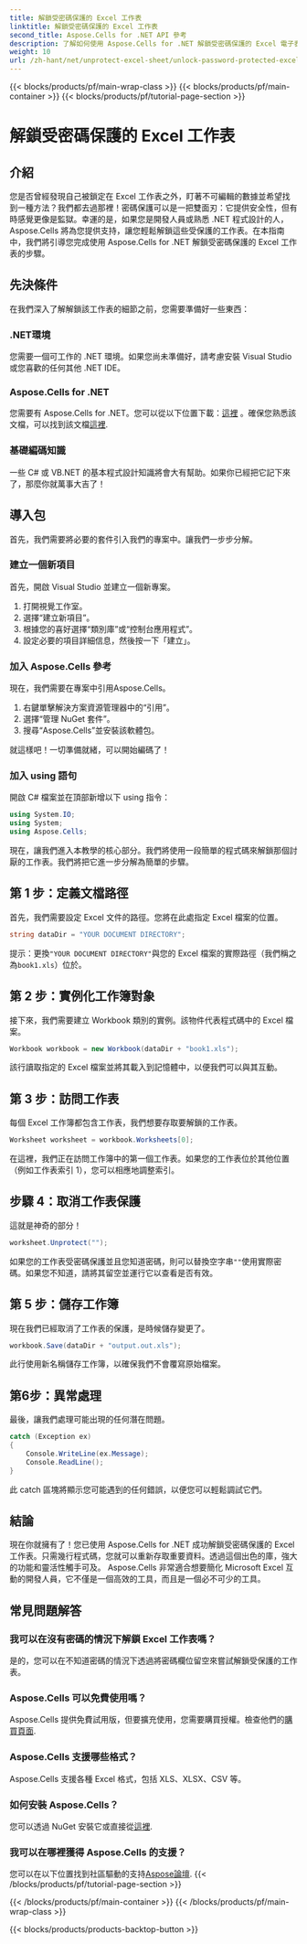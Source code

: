 ```yaml
---
title: 解鎖受密碼保護的 Excel 工作表
linktitle: 解鎖受密碼保護的 Excel 工作表
second_title: Aspose.Cells for .NET API 參考
description: 了解如何使用 Aspose.Cells for .NET 解鎖受密碼保護的 Excel 電子表格。 C# 逐步教學。
weight: 10
url: /zh-hant/net/unprotect-excel-sheet/unlock-password-protected-excel-worksheet/
---
```


{{< blocks/products/pf/main-wrap-class >}}
{{< blocks/products/pf/main-container >}}
{{< blocks/products/pf/tutorial-page-section >}}

# 解鎖受密碼保護的 Excel 工作表

## 介紹

您是否曾經發現自己被鎖定在 Excel 工作表之外，盯著不可編輯的數據並希望找到一種方法？我們都去過那裡！密碼保護可以是一把雙面刃：它提供安全性，但有時感覺更像是監獄。幸運的是，如果您是開發人員或熟悉 .NET 程式設計的人，Aspose.Cells 將為您提供支持，讓您輕鬆解鎖這些受保護的工作表。在本指南中，我們將引導您完成使用 Aspose.Cells for .NET 解鎖受密碼保護的 Excel 工作表的步驟。 

## 先決條件

在我們深入了解解鎖該工作表的細節之前，您需要準備好一些東西：

### .NET環境

您需要一個可工作的 .NET 環境。如果您尚未準備好，請考慮安裝 Visual Studio 或您喜歡的任何其他 .NET IDE。 

### Aspose.Cells for .NET

您需要有 Aspose.Cells for .NET。您可以從以下位置下載：[這裡](https://releases.aspose.com/cells/net/) 。確保您熟悉該文檔，可以找到該文檔[這裡](https://reference.aspose.com/cells/net/).

### 基礎編碼知識

一些 C# 或 VB.NET 的基本程式設計知識將會大有幫助。如果你已經把它記下來了，那麼你就萬事大吉了！

## 導入包

首先，我們需要將必要的套件引入我們的專案中。讓我們一步步分解。

### 建立一個新項目

首先，開啟 Visual Studio 並建立一個新專案。 

1. 打開視覺工作室。 
2. 選擇“建立新項目”。
3. 根據您的喜好選擇“類別庫”或“控制台應用程式”。
4. 設定必要的項目詳細信息，然後按一下「建立」。

### 加入 Aspose.Cells 參考

現在，我們需要在專案中引用Aspose.Cells。

1. 右鍵單擊解決方案資源管理器中的“引用”。
2. 選擇“管理 NuGet 套件”。
3. 搜尋“Aspose.Cells”並安裝該軟體包。

就這樣吧！一切準備就緒，可以開始編碼了！

### 加入 using 語句

開啟 C# 檔案並在頂部新增以下 using 指令：

```csharp
using System.IO;
using System;
using Aspose.Cells;
```

現在，讓我們進入本教學的核心部分。我們將使用一段簡單的程式碼來解鎖那個討厭的工作表。我們將把它進一步分解為簡單的步驟。

## 第 1 步：定義文檔路徑

首先，我們需要設定 Excel 文件的路徑。您將在此處指定 Excel 檔案的位置。 

```csharp
string dataDir = "YOUR DOCUMENT DIRECTORY";
```

提示：更換`"YOUR DOCUMENT DIRECTORY"`與您的 Excel 檔案的實際路徑（我們稱之為`book1.xls`）位於。 

## 第 2 步：實例化工作簿對象

接下來，我們需要建立 Workbook 類別的實例。該物件代表程式碼中的 Excel 檔案。

```csharp
Workbook workbook = new Workbook(dataDir + "book1.xls");
```

該行讀取指定的 Excel 檔案並將其載入到記憶體中，以便我們可以與其互動。

## 第 3 步：訪問工作表

每個 Excel 工作簿都包含工作表，我們想要存取要解鎖的工作表。 

```csharp
Worksheet worksheet = workbook.Worksheets[0];
```

在這裡，我們正在訪問工作簿中的第一個工作表。如果您的工作表位於其他位置（例如工作表索引 1），您可以相應地調整索引。

## 步驟 4：取消工作表保護

這就是神奇的部分！ 

```csharp
worksheet.Unprotect("");
```

如果您的工作表受密碼保護並且您知道密碼，則可以替換空字串`""`使用實際密碼。如果您不知道，請將其留空並運行它以查看是否有效。

## 第 5 步：儲存工作簿

現在我們已經取消了工作表的保護，是時候儲存變更了。 

```csharp
workbook.Save(dataDir + "output.out.xls");
```

此行使用新名稱儲存工作簿，以確保我們不會覆寫原始檔案。 

## 第6步：異常處理

最後，讓我們處理可能出現的任何潛在問題。 

```csharp
catch (Exception ex)
{
    Console.WriteLine(ex.Message);
    Console.ReadLine();
}
```

此 catch 區塊將顯示您可能遇到的任何錯誤，以便您可以輕鬆調試它們。 

## 結論

現在你就擁有了！您已使用 Aspose.Cells for .NET 成功解鎖受密碼保護的 Excel 工作表。只需幾行程式碼，您就可以重新存取重要資料。透過這個出色的庫，強大的功能和靈活性觸手可及。 Aspose.Cells 非常適合想要簡化 Microsoft Excel 互動的開發人員，它不僅是一個高效的工具，而且是一個必不可少的工具。

## 常見問題解答

### 我可以在沒有密碼的情況下解鎖 Excel 工作表嗎？  
是的，您可以在不知道密碼的情況下透過將密碼欄位留空來嘗試解鎖受保護的工作表。

### Aspose.Cells 可以免費使用嗎？  
 Aspose.Cells 提供免費試用版，但要擴充使用，您需要購買授權。檢查他們的[購買頁面](https://purchase.aspose.com/buy).

### Aspose.Cells 支援哪些格式？  
Aspose.Cells 支援各種 Excel 格式，包括 XLS、XLSX、CSV 等。

### 如何安裝 Aspose.Cells？  
您可以透過 NuGet 安裝它或直接從[這裡](https://releases.aspose.com/cells/net/).

### 我可以在哪裡獲得 Aspose.Cells 的支援？  
您可以在以下位置找到社區驅動的支持[Aspose論壇](https://forum.aspose.com/c/cells/9).
{{< /blocks/products/pf/tutorial-page-section >}}

{{< /blocks/products/pf/main-container >}}
{{< /blocks/products/pf/main-wrap-class >}}

{{< blocks/products/products-backtop-button >}}
